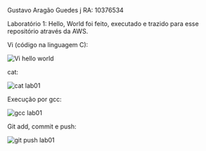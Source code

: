 Gustavo Aragão Guedes
j
RA: 10376534

Laboratório 1: Hello, World foi feito, executado e trazido para esse repositório através da AWS.



Vi (código na linguagem C):

![Vi hello world](https://github.com/Gustavo-Aragao-Guedes/CP05G/assets/64610385/a4da8b71-4339-405d-9e5b-62fc8d0ba183)

cat:

![cat lab01](https://github.com/Gustavo-Aragao-Guedes/CP05G/assets/64610385/f5293496-817b-46e0-9f60-689e755ac98c)

Execução por gcc:

![gcc lab01](https://github.com/Gustavo-Aragao-Guedes/CP05G/assets/64610385/15e7966b-8a63-4591-b82f-25177c2b29d0)

Git add, commit e push:

![git push lab01](https://github.com/Gustavo-Aragao-Guedes/CP05G/assets/64610385/ee3608e8-24e7-4959-ac74-6be2cd22750f)


